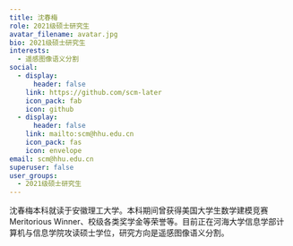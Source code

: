 ```yaml
---
title: 沈春梅
role: 2021级硕士研究生
avatar_filename: avatar.jpg
bio: 2021级硕士研究生
interests:
  - 遥感图像语义分割
social:
  - display:
      header: false
    link: https://github.com/scm-later
    icon_pack: fab
    icon: github
  - display:
      header: false
    link: mailto:scm@hhu.edu.cn
    icon_pack: fas
    icon: envelope
email: scm@hhu.edu.cn
superuser: false
user_groups:
  - 2021级硕士研究生
---
```

沈春梅本科就读于安徽理工大学。本科期间曾获得美国大学生数学建模竞赛Meritorious Winner、校级各类奖学金等荣誉等。目前正在河海大学信息学部计算机与信息学院攻读硕士学位，研究方向是遥感图像语义分割。
